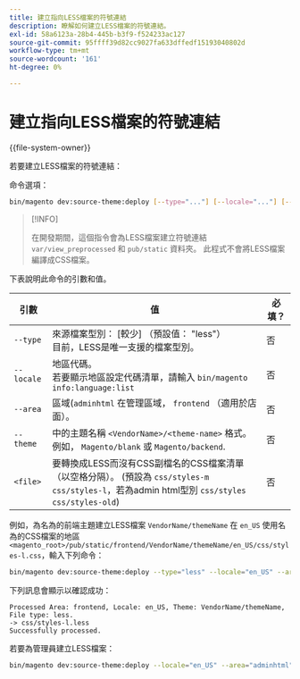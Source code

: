 ```yaml
---
title: 建立指向LESS檔案的符號連結
description: 瞭解如何建立LESS檔案的符號連結。
exl-id: 58a6123a-28b4-445b-b3f9-f524233ac127
source-git-commit: 95ffff39d82cc9027fa633dffedf15193040802d
workflow-type: tm+mt
source-wordcount: '161'
ht-degree: 0%

---
```


# 建立指向LESS檔案的符號連結

{{file-system-owner}}

若要建立LESS檔案的符號連結：

命令選項：

```bash
bin/magento dev:source-theme:deploy [--type="..."] [--locale="..."] [--area="..."] [--theme="..."] [file1] ... [fileN]
```

>[!INFO]
>
>在開發期間，這個指令會為LESS檔案建立符號連結 `var/view_preprocessed` 和 `pub/static` 資料夾。 此程式不會將LESS檔案編譯成CSS檔案。

下表說明此命令的引數和值。

| 引數 | 值 | 必填？ |
| --------- | ----- | --------- |
| `--type` | 來源檔案型別： [較少] （預設值： &quot;less&quot;）<br>目前，LESS是唯一支援的檔案型別。 | 否 |
| `--locale` | 地區代碼。<br>若要顯示地區設定代碼清單，請輸入 `bin/magento info:language:list` | 否 |
| `--area` | 區域(`adminhtml` 在管理區域， `frontend` （適用於店面）。 | 否 |
| `--theme` | 中的主題名稱 `<VendorName>/<theme-name>` 格式。 例如， `Magento/blank` 或 `Magento/backend`. | 否 |
| `<file>` | 要轉換成LESS而沒有CSS副檔名的CSS檔案清單（以空格分隔）。 (預設為 `css/styles-m css/styles-l`，若為admin html型別 `css/styles css/styles-old`) | 否 |

例如，為名為的前端主題建立LESS檔案 `VendorName/themeName` 在 `en_US` 使用名為的CSS檔案的地區 `<magento_root>/pub/static/frontend/VendorName/themeName/en_US/css/styles-l.css`，輸入下列命令：

```bash
bin/magento dev:source-theme:deploy --type="less" --locale="en_US" --area="frontend" --theme="VendorName/themeName" css/styles-l
```

下列訊息會顯示以確認成功：

```terminal
Processed Area: frontend, Locale: en_US, Theme: VendorName/themeName, File type: less.
-> css/styles-l.less
Successfully processed.
```

若要為管理員建立LESS檔案：

```bash
bin/magento dev:source-theme:deploy --locale="en_US" --area="adminhtml" --theme="Magento/backend" css/styles css/styles-old
```

